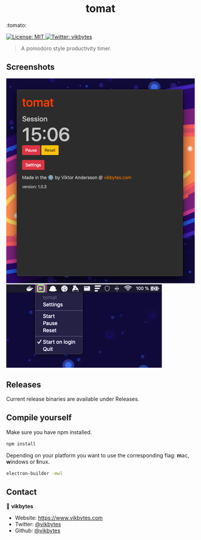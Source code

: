 <h1 align="center">tomat</h1>:tomato:
<p>
  <a href="#" target="_blank">
    <img alt="License: MIT" src="https://img.shields.io/badge/License-MIT-yellow.svg" />
  </a>
  <a href="https://twitter.com/vikbytes" target="_blank">
    <img alt="Twitter: vikbytes" src="https://img.shields.io/twitter/follow/vikbytes.svg?style=social" />
  </a>
</p>

> A pomodoro style productivity timer.

## Screenshots
<img src="./img/settings-screenshot.png" />
<img src="./img/tray-screenshot.png" />

## Releases
Current release binaries are available under Releases.

## Compile yourself
Make sure you have npm installed.

```sh
npm install
```

Depending on your platform you want to use the corresponding flag: **m**ac, **w**indows or **l**inux.
```sh
electron-builder -mwl
```

## Contact

👤 **vikbytes**
* Website: https://www.vikbytes.com
* Twitter: [@vikbytes](https://twitter.com/vikbytes)
* Github: [@vikbytes](https://github.com/vikbytes)